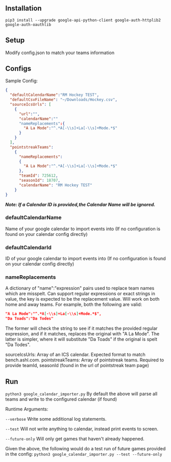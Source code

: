 ## Installation

```pip3 install --upgrade google-api-python-client google-auth-httplib2 google-auth-oauthlib```

## Setup

Modify config.json to match your teams information

## Configs
Sample Config:
```json
{
  "defaultCalendarName":"RM Hockey TEST",
  "defaultCsvFileName": "~/Downloads/Hockey.csv",
  "sourceIcsUrls": [
    {
      "url":"",
      "calendarName":""
      "nameReplacements":{
        "A La Mode":"^.*A[-\\s]+La[-\\s]+Mode.*$"
      }
    }
  ],
  "pointstreakTeams": 
    {
      "nameReplacements":
      { 
        "A La Mode":"^.*A[-\\s]+La[-\\s]+Mode.*$"
      },
      "teamId": 725612,
      "seasonId": 18707,
      "calendarName": "RM Hockey TEST"
    }
}
```

_**Note: If a Calendar ID is provided,the Calendar Name will be ignored.**_

### defaultCalendarName 
Name of your google calendar to import events into (If no configuration is found on your calendar config directly)

### defaultCalendarId
ID of your google calendar to import events into  (If no configuration is found on your calendar config directly)

### nameReplacements
A dictionary of "name":"expression" pairs used to replace team names which are misspelt.  Can support regular expressions or exact strings in value, the key is expected to be the replacement value.  Will work on both home and away teams.  For example, both the following are valid:
```json
"A La Mode":"^.*A[-\\s]+La[-\\s]+Mode.*$",
"Da Toads":"Da Todes"
```
The former will check the string to see if it matches the provided regular expression, and if it matches, replaces the original with "A La Mode".  The latter is simpler, where it will substitute "Da Toads" if the original is spelt "Da Todes".

sourceIcsUrls: Array of an ICS calendar.  Expected format to match bench.ashl.com.
pointstreakTeams: Array of pointstreak teams.  Required to provide teamId, seasonId (found in the url of pointstreak team page)

## Run

```python3 google_calendar_importer.py```
By default the above will parse all teams and write to the configured calendar (if found)

Runtime Arguments:

```--verbose```
Write some additional log statements.

```--test```
Will not write anything to calendar, instead print events to screen.

```--future-only``` 
Will only get games that haven't already happened.

Given the above, the following would do a test run of future games provided in the config:
```python3 google_calendar_importer.py --test --future-only```

